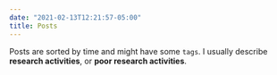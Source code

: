 ```yaml
---
date: "2021-02-13T12:21:57-05:00"
title: Posts
---
```


Posts are sorted by time and might have some `tags`. I usually describe **research activities**, or **poor research activities**.